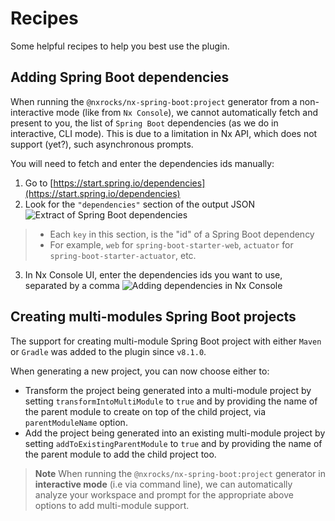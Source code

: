 # Recipes

Some helpful recipes to help you best use the plugin.

## Adding Spring Boot dependencies

When running the `@nxrocks/nx-spring-boot:project` generator from a non-interactive mode (like from `Nx Console`), we cannot automatically fetch and present to you, the list
of `Spring Boot` dependencies (as we do in interactive, CLI mode). This is due to a limitation in Nx API, which does not support (yet?), such asynchronous prompts.

You will need to fetch and enter the dependencies ids manually:

1. Go to [https://start.spring.io/dependencies](https://start.spring.io/dependencies)
2. Look for the `"dependencies"` section of the  output JSON
![Extract of Spring Boot dependencies](images/boot-dependencies-list.png)

> * Each `key` in this section, is the "id" of a Spring Boot dependency
> * For example, `web` for `spring-boot-starter-web`, `actuator` for `spring-boot-starter-actuator`, etc.

3. In Nx Console UI, enter the dependencies ids you want to use, separated by a comma
![Adding dependencies in Nx Console](images/nx-console-add-dependencies.png)


## Creating multi-modules Spring Boot projects

The support for creating multi-module Spring Boot project with either `Maven` or `Gradle` was added to the plugin since `v8.1.0`.

When generating a new project, you can now choose either to:

* Transform the project being generated into a multi-module project by setting `transformIntoMultiModule` to `true` and by providing the name of the parent module to create on top of the child project, via `parentModuleName` option.
* Add the project being generated into an existing multi-module project by setting `addToExistingParentModule` to `true` and by providing the name of the parent module to add the child project too.

> **Note** When running the `@nxrocks/nx-spring-boot:project` generator in **interactive mode** (i.e via command line),
> we can automatically analyze your workspace and prompt for the appropriate above options to add multi-module support.
